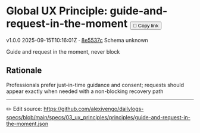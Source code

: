 # Global UX Principle: guide-and-request-in-the-moment <button class="copy-link" aria-label="Copy page link" onclick="window.spechubCopyLink && window.spechubCopyLink()">🔗 Copy link</button>

<p class="badges">
  <span class="badge version">v1.0.0</span>
  <span class="badge build">2025-09-15T10:16:01Z · <a href="https://github.com/alexivengo/dailylogs-specs/commit/8e5537c" target="_blank" rel="noopener" class="sha">8e5537c</a></span>
  <span class="badge schema unknown">Schema unknown</span>
</p>

Guide and request in the moment, never block

## Rationale
Professionals prefer just-in-time guidance and consent; requests should appear exactly when needed with a non-blocking recovery path



---
✏️ Edit source: https://github.com/alexivengo/dailylogs-specs/blob/main/specs/03_ux_principles/principles/guide-and-request-in-the-moment.json